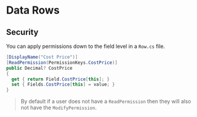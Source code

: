 # Data Rows

## Security

You can apply permissions down to the field level in a `Row.cs` file.

```csharp
[DisplayName("Cost Price")]
[ReadPermission(PermissionKeys.CostPrice)]
public Decimal? CostPrice
{
  get { return Field.CostPrice[this]; }
  set { Fields.CostPrice[this] = value; }
}
```

> By default if a user does not have a `ReadPermission` then they will also not have the `ModifyPermission`.



